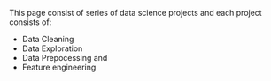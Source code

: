 This page consist of series of data science projects and each project consists of: 
- Data Cleaning
- Data Exploration
- Data Prepocessing and
- Feature engineering
